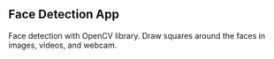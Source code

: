 ## Face Detection App
Face detection with OpenCV library. Draw squares around the faces in images, videos, and webcam.
